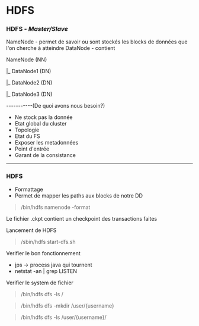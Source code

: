 # HDFS

### HDFS *- Master/Slave*

NameNode - permet de savoir ou sont stockés les blocks de données que l'on cherche à atteindre
DataNode - contient 

NameNode (NN)

|_ DataNode1 (DN)

|_ DataNode2 (DN)

|_ DataNode3 (DN)

-----------(De quoi avons nous besoin?)
- Ne stock pas la donnée
- Etat global du cluster
 - Topologie
 - Etat du FS
 - Exposer les metadonnées
- Point d'entrée
- Garant de la consistance

- - -

### HDFS 

- Formattage
 - Permet de mapper les paths aux blocks de notre DD
 > /bin/hdfs namenode -format


Le fichier .ckpt contient un checkpoint des transactions faites


Lancement de HDFS 
> /sbin/hdfs start-dfs.sh


Verifier le bon fonctionnement
- jps -> process java qui tournent
- netstat -an | grep LISTEN


Verifier le system de fichier
> /bin/hdfs dfs -ls /

> /bin/hdfs dfs -mkdir /user/{username}

> /bin/hdfs dfs -ls /user/{username}/



